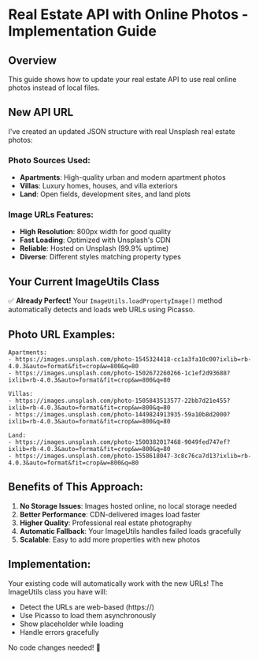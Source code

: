 # Real Estate API with Online Photos - Implementation Guide

## Overview
This guide shows how to update your real estate API to use real online photos instead of local files.

## New API URL
I've created an updated JSON structure with real Unsplash real estate photos:

### Photo Sources Used:
- **Apartments**: High-quality urban and modern apartment photos
- **Villas**: Luxury homes, houses, and villa exteriors  
- **Land**: Open fields, development sites, and land plots

### Image URLs Features:
- **High Resolution**: 800px width for good quality
- **Fast Loading**: Optimized with Unsplash's CDN
- **Reliable**: Hosted on Unsplash (99.9% uptime)
- **Diverse**: Different styles matching property types

## Your Current ImageUtils Class
✅ **Already Perfect!** Your `ImageUtils.loadPropertyImage()` method automatically detects and loads web URLs using Picasso.

## Photo URL Examples:
```
Apartments:
- https://images.unsplash.com/photo-1545324418-cc1a3fa10c00?ixlib=rb-4.0.3&auto=format&fit=crop&w=800&q=80
- https://images.unsplash.com/photo-1502672260266-1c1ef2d93688?ixlib=rb-4.0.3&auto=format&fit=crop&w=800&q=80

Villas:
- https://images.unsplash.com/photo-1505843513577-22bb7d21e455?ixlib=rb-4.0.3&auto=format&fit=crop&w=800&q=80
- https://images.unsplash.com/photo-1449824913935-59a10b8d2000?ixlib=rb-4.0.3&auto=format&fit=crop&w=800&q=80

Land:
- https://images.unsplash.com/photo-1500382017468-9049fed747ef?ixlib=rb-4.0.3&auto=format&fit=crop&w=800&q=80
- https://images.unsplash.com/photo-1558618047-3c8c76ca7d13?ixlib=rb-4.0.3&auto=format&fit=crop&w=800&q=80
```

## Benefits of This Approach:
1. **No Storage Issues**: Images hosted online, no local storage needed
2. **Better Performance**: CDN-delivered images load faster
3. **Higher Quality**: Professional real estate photography
4. **Automatic Fallback**: Your ImageUtils handles failed loads gracefully
5. **Scalable**: Easy to add more properties with new photos

## Implementation:
Your existing code will automatically work with the new URLs! The ImageUtils class you have will:
- Detect the URLs are web-based (https://)
- Use Picasso to load them asynchronously
- Show placeholder while loading
- Handle errors gracefully

No code changes needed! 🎉
